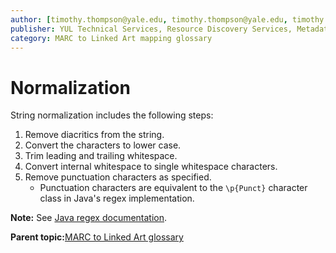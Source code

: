 ```yaml
---
author: [timothy.thompson@yale.edu, timothy.thompson@yale.edu, timothy.thompson@yale.edu]
publisher: YUL Technical Services, Resource Discovery Services, Metadata Services Unit
category: MARC to Linked Art mapping glossary
---
```


# Normalization

String normalization includes the following steps:

1.  Remove diacritics from the string.
2.  Convert the characters to lower case.
3.  Trim leading and trailing whitespace.
4.  Convert internal whitespace to single whitespace characters.
5.  Remove punctuation characters as specified.
    -   Punctuation characters are equivalent to the `\p{Punct}` character class in Java's regex implementation.

**Note:** See [Java regex documentation](http://www.fredosaurus.com/notes-java/data/strings/40regular_expressions/25sum-regex.html).

**Parent topic:**[MARC to Linked Art glossary](../glossary/marc_to_linked_art_glossary.md)

